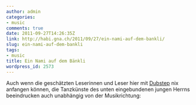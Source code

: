```yaml
---
author: admin
categories:
- music
comments: true
date: 2011-09-27T14:26:35Z
link: http://habi.gna.ch/2011/09/27/ein-nami-auf-dem-bankli/
slug: ein-nami-auf-dem-bankli
tags:
- music
title: Ein Nami auf dem Bänkli
wordpress_id: 2573
---
```


Auch wenn die geschätzten Leserinnen und Leser hier mit [Dubstep](http://de.wikipedia.org/wiki/Dubstep) nix anfangen können, die Tanzkünste des unten eingebundenen jungen Herrns beeindrucken auch unabhängig von der Musikrichtung:
